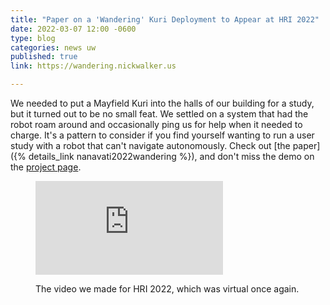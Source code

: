 ```yaml
---
title: "Paper on a 'Wandering' Kuri Deployment to Appear at HRI 2022"
date: 2022-03-07 12:00 -0600
type: blog
categories: news uw
published: true
link: https://wandering.nickwalker.us

---
```


We needed to put a Mayfield Kuri into the halls of our building for a study, but it turned out to be no small feat. We settled on a system that had the robot roam around and occasionally ping us for help when it needed to charge. It's a pattern to consider if you find yourself wanting to run a user study with a robot that can't navigate autonomously. Check out [the paper]({% details_link nanavati2022wandering %}), and don't miss the demo on the [project page](https://wandering.nickwalker.us).

<figure>
    <iframe class="video" src="https://www.youtube-nocookie.com/embed/SyTuuUbTFVU?rel=0" title="YouTube video player" frameborder="0" allow="accelerometer; clipboard-write; encrypted-media; gyroscope; picture-in-picture" allowfullscreen></iframe>
<figcaption><p>The video we made for HRI 2022, which was virtual once again.</p></figcaption>
</figure>

